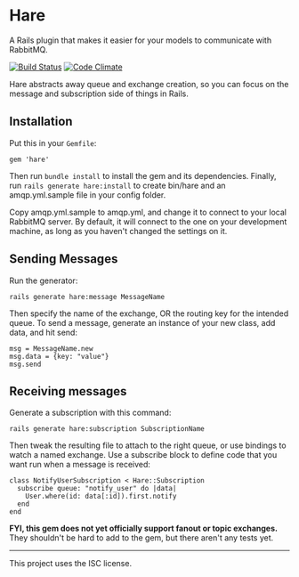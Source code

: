 Hare
====

A Rails plugin that makes it easier for your models to communicate with RabbitMQ.

[![Build Status](https://travis-ci.org/judy/hare.svg?branch=travis)](https://travis-ci.org/judy/hare)
[![Code Climate](https://codeclimate.com/github/judy/hare.png)](https://codeclimate.com/github/judy/hare)

Hare abstracts away queue and exchange creation, so you can focus on the message and subscription side of things in Rails.

Installation
------------

Put this in your `Gemfile`:

    gem 'hare'

Then run `bundle install` to install the gem and its dependencies. Finally, run `rails generate hare:install` to create bin/hare and an amqp.yml.sample file in your config folder.

Copy amqp.yml.sample to amqp.yml, and change it to connect to your local RabbitMQ server. By default, it will connect to the one on your development machine, as long as you haven't changed the settings on it.

Sending Messages
----------------

Run the generator:

    rails generate hare:message MessageName

Then specify the name of the exchange, OR the routing key for the intended queue. To send a message, generate an instance of your new class, add data, and hit send:

    msg = MessageName.new
    msg.data = {key: "value"}
    msg.send

Receiving messages
------------------

Generate a subscription with this command:

    rails generate hare:subscription SubscriptionName

Then tweak the resulting file to attach to the right queue, or use bindings to watch a named exchange. Use a subscribe block to define code that you want run when a message is received:

    class NotifyUserSubscription < Hare::Subscription
      subscribe queue: "notify_user" do |data|
        User.where(id: data[:id]).first.notify
      end
    end

**FYI, this gem does not yet officially support fanout or topic exchanges.** They shouldn't be hard to add to the gem, but there aren't any tests yet.

---

This project uses the ISC license.
